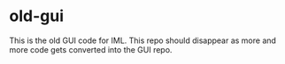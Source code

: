 # old-gui


This is the old GUI code for IML. This repo should disappear as more and more code gets converted into the GUI repo.
